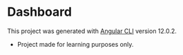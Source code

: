 # Dashboard

This project was generated with [Angular CLI](https://github.com/angular/angular-cli) version 12.0.2.

* Project made for learning purposes only.
